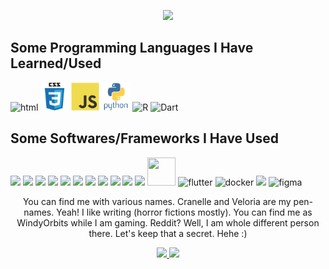 <p align="center">
  <img src="https://capsule-render.vercel.app/api?type=venom&color=gradient&text=Hi!I am Astha&height=100&section=header"/>
</p>



  
<h2> Some Programming Languages I Have Learned/Used </h2>
<p align="left">
<img src="https://cdn.jsdelivr.net/gh/devicons/devicon/icons/html5/html5-original.svg" alt="html" width="45" height="45"/>
<img src="https://raw.githubusercontent.com/devicons/devicon/master/icons/css3/css3-original-wordmark.svg" alt="css3" width="45" height="45" />
<img src="https://raw.githubusercontent.com/devicons/devicon/master/icons/javascript/javascript-original.svg" alt="javascript" width="45" height="45" />
<img src="https://raw.githubusercontent.com/devicons/devicon/master/icons/python/python-original-wordmark.svg" alt="python" width="45" height="45"/>
<img src="https://cdn.jsdelivr.net/gh/devicons/devicon@latest/icons/r/r-original.svg" alt="R" width="45" height="45">
<img src="https://cdn.jsdelivr.net/gh/devicons/devicon@latest/icons/dart/dart-original.svg" alt="Dart" width="45" height="45">
</p>

<h2> Some Softwares/Frameworks I Have Used </h2>
<img src="https://cdn.jsdelivr.net/gh/devicons/devicon@latest/icons/git/git-original.svg" />
<img src="https://cdn.jsdelivr.net/gh/devicons/devicon@latest/icons/anaconda/anaconda-original.svg" />
<img src="https://cdn.freelogovectors.net/wp-content/uploads/2023/05/autodesk_fusion_360_logo-freelogovectors.net_.png" />
<img src="https://cdn.jsdelivr.net/gh/devicons/devicon@latest/icons/androidstudio/androidstudio-original.svg" />
<img src="https://cdn.jsdelivr.net/gh/devicons/devicon@latest/icons/vscode/vscode-original.svg" />
<img src="https://chemweb.ir/wp-content/uploads/2023/05/DWSIM.Chemical.Process.Simulator.jpg" />
<img src="https://cdn.jsdelivr.net/gh/devicons/devicon@latest/icons/matlab/matlab-original.svg" />
<img src="https://cdn.jsdelivr.net/gh/devicons/devicon@latest/icons/arduino/arduino-original-wordmark.svg" />
<img src="https://cdn.jsdelivr.net/gh/devicons/devicon@latest/icons/ros/ros-original.svg" />
<img src="https://cdn.jsdelivr.net/gh/devicons/devicon@latest/icons/gazebo/gazebo-original-wordmark.svg" />
<img src="https://cdn.jsdelivr.net/gh/devicons/devicon@latest/icons/react/react-original.svg" />
<img src="https://cdn.jsdelivr.net/gh/devicons/devicon@latest/icons/bootstrap/bootstrap-original-wordmark.svg" width="45" height="45" />
<img src="https://cdn.jsdelivr.net/gh/devicons/devicon/icons/flutter/flutter-original.svg" alt="flutter" width="45" height="45"/>
<img src="https://cdn.jsdelivr.net/gh/devicons/devicon/icons/docker/docker-original.svg" alt="docker" width="45" height="45"/>
<img src="https://1millionbot.com/wp-content/uploads/2023/03/rasa-logo.png" />
<img src="https://cdn.jsdelivr.net/gh/devicons/devicon/icons/figma/figma-original.svg" alt="figma" width="45" height="45"/>   
</p>

<p align="center">
  You can find me with various names. Cranelle and Veloria are my pen-names. Yeah! I like writing (horror fictions mostly). You can find me as WindyOrbits while I am gaming. Reddit? Well, I am whole different person there. Let's keep that a secret. Hehe :)  
</p>

<p align="center">

<a href="https://www.linkedin.com/in/astha-sahu-b4b490252">
  <img height="50" src="https://user-images.githubusercontent.com/46517096/166973395-19676cd8-f8ec-4abf-83ff-da8243505b82.png"/>
</a>

<a href="https://www.instagram.com/aastha.cpp/">
  <img height="50" src="https://user-images.githubusercontent.com/46517096/166974368-9798f39f-1f46-499c-b14e-81f0a3f83a06.png"/>
</a>
</p>
